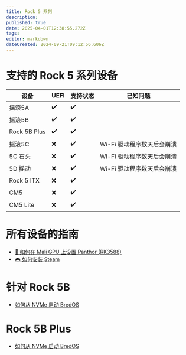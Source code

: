 ```yaml
---
title: Rock 5 系列
description:
published: true
date: 2025-04-01T12:38:55.272Z
tags:
editor: markdown
dateCreated: 2024-09-21T09:12:56.606Z
---
```


# 支持的 Rock 5 系列设备

| 设备           | UEFI | 支持状态 | 已知问题             |
| ------------ | ---- | ---- | ---------------- |
| 摇滚5A         | ✔️   | ✔️   |                  |
| 摇滚5B         | ✔️   | ✔️   |                  |
| Rock 5B Plus | ✔️   | ✔️   |                  |
| 摇滚5C         | ❌    | ✔️   | Wi-Fi 驱动程序数天后会崩溃 |
| 5C 石头        | ❌    | ✔️   | Wi-Fi 驱动程序数天后会崩溃 |
| 5D 摇动        | ❌    | ✔️   | Wi-Fi 驱动程序数天后会崩溃 |
| Rock 5 ITX   | ❌    | ✔️   |                  |
| CM5          | ❌    | ✔️   |                  |
| CM5 Lite     | ❌    | ✔️   |                  |

# 所有设备的指南

- [🐾 如何在 Mali GPU 上设置 Panthor (RK3588)](/how-to/how-to-setup-panthor)
- [🎮 如何安装 Steam](/how-to/how-to-install-steam)

# 针对 Rock 5B

- [如何从 NVMe 启动 BredOS](/rock-5/how-to-boot-from-nvme)

# Rock 5B Plus

- [如何从 NVMe 启动 BredOS](/rock-5/how-to-boot-from-nvme)